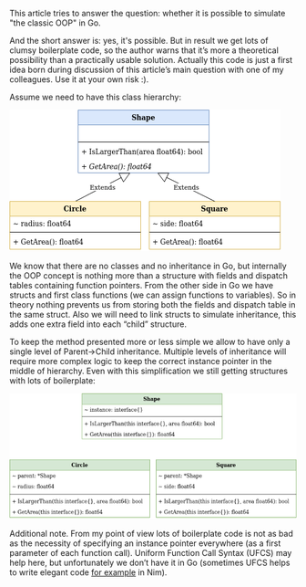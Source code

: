 This article tries to answer the question: whether it is possible to simulate "the classic OOP" in Go. 

And the short answer is: yes, it's possible. But in result we get lots of clumsy boilerplate code, 
so the author warns that it’s more a theoretical possibility than a practically usable solution. 
Actually this code is just a first idea born during discussion of this article’s main question with one of my colleagues. 
Use it at your own risk :).

Assume we need to have this class hierarchy:

![class hierarchy](https://github.com/hsa-online/go_oop/blob/main/blob/oop_classes.png)

We know that there are no classes and no inheritance in Go, but internally the OOP concept is nothing more than a structure 
with fields and dispatch tables containing function pointers. From the other side in Go we have structs and first class 
functions (we can assign functions to variables). So in theory nothing prevents us from storing both the fields and dispatch 
table in the same struct. Also we will need to link structs to simulate inheritance, this adds one extra field into each “child” structure.

To keep the method presented more or less simple we allow to have only a single level of Parent->Child inheritance. 
Multiple levels of inheritance will require more complex logic to keep the correct instance pointer in the middle of hierarchy. 
Even with this simplification we still getting structures with lots of boilerplate:

![class hierarchy](https://github.com/hsa-online/go_oop/blob/main/blob/oop_structs.png)

Additional note.
From my point of view lots of boilerplate code is not as bad as the necessity of specifying an instance pointer everywhere 
(as a first parameter of each function call). Uniform Function Call Syntax (UFCS) may help here, but unfortunately 
we don’t have it in Go (sometimes UFCS helps to write elegant code 
[for example](https://en.wikipedia.org/wiki/Uniform_Function_Call_Syntax) in Nim).
